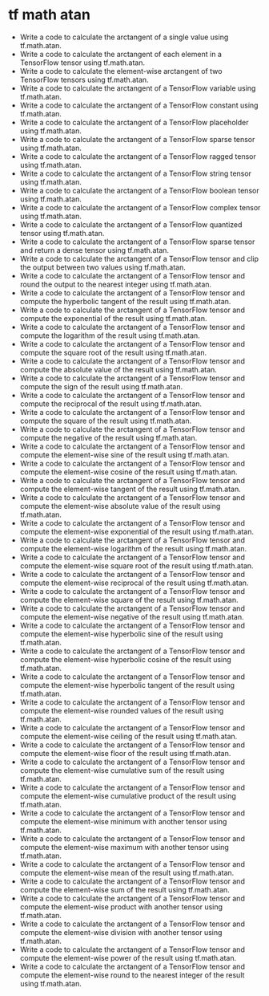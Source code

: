 # tf math atan

- Write a code to calculate the arctangent of a single value using tf.math.atan.
- Write a code to calculate the arctangent of each element in a TensorFlow tensor using tf.math.atan.
- Write a code to calculate the element-wise arctangent of two TensorFlow tensors using tf.math.atan.
- Write a code to calculate the arctangent of a TensorFlow variable using tf.math.atan.
- Write a code to calculate the arctangent of a TensorFlow constant using tf.math.atan.
- Write a code to calculate the arctangent of a TensorFlow placeholder using tf.math.atan.
- Write a code to calculate the arctangent of a TensorFlow sparse tensor using tf.math.atan.
- Write a code to calculate the arctangent of a TensorFlow ragged tensor using tf.math.atan.
- Write a code to calculate the arctangent of a TensorFlow string tensor using tf.math.atan.
- Write a code to calculate the arctangent of a TensorFlow boolean tensor using tf.math.atan.
- Write a code to calculate the arctangent of a TensorFlow complex tensor using tf.math.atan.
- Write a code to calculate the arctangent of a TensorFlow quantized tensor using tf.math.atan.
- Write a code to calculate the arctangent of a TensorFlow sparse tensor and return a dense tensor using tf.math.atan.
- Write a code to calculate the arctangent of a TensorFlow tensor and clip the output between two values using tf.math.atan.
- Write a code to calculate the arctangent of a TensorFlow tensor and round the output to the nearest integer using tf.math.atan.
- Write a code to calculate the arctangent of a TensorFlow tensor and compute the hyperbolic tangent of the result using tf.math.atan.
- Write a code to calculate the arctangent of a TensorFlow tensor and compute the exponential of the result using tf.math.atan.
- Write a code to calculate the arctangent of a TensorFlow tensor and compute the logarithm of the result using tf.math.atan.
- Write a code to calculate the arctangent of a TensorFlow tensor and compute the square root of the result using tf.math.atan.
- Write a code to calculate the arctangent of a TensorFlow tensor and compute the absolute value of the result using tf.math.atan.
- Write a code to calculate the arctangent of a TensorFlow tensor and compute the sign of the result using tf.math.atan.
- Write a code to calculate the arctangent of a TensorFlow tensor and compute the reciprocal of the result using tf.math.atan.
- Write a code to calculate the arctangent of a TensorFlow tensor and compute the square of the result using tf.math.atan.
- Write a code to calculate the arctangent of a TensorFlow tensor and compute the negative of the result using tf.math.atan.
- Write a code to calculate the arctangent of a TensorFlow tensor and compute the element-wise sine of the result using tf.math.atan.
- Write a code to calculate the arctangent of a TensorFlow tensor and compute the element-wise cosine of the result using tf.math.atan.
- Write a code to calculate the arctangent of a TensorFlow tensor and compute the element-wise tangent of the result using tf.math.atan.
- Write a code to calculate the arctangent of a TensorFlow tensor and compute the element-wise absolute value of the result using tf.math.atan.
- Write a code to calculate the arctangent of a TensorFlow tensor and compute the element-wise exponential of the result using tf.math.atan.
- Write a code to calculate the arctangent of a TensorFlow tensor and compute the element-wise logarithm of the result using tf.math.atan.
- Write a code to calculate the arctangent of a TensorFlow tensor and compute the element-wise square root of the result using tf.math.atan.
- Write a code to calculate the arctangent of a TensorFlow tensor and compute the element-wise reciprocal of the result using tf.math.atan.
- Write a code to calculate the arctangent of a TensorFlow tensor and compute the element-wise square of the result using tf.math.atan.
- Write a code to calculate the arctangent of a TensorFlow tensor and compute the element-wise negative of the result using tf.math.atan.
- Write a code to calculate the arctangent of a TensorFlow tensor and compute the element-wise hyperbolic sine of the result using tf.math.atan.
- Write a code to calculate the arctangent of a TensorFlow tensor and compute the element-wise hyperbolic cosine of the result using tf.math.atan.
- Write a code to calculate the arctangent of a TensorFlow tensor and compute the element-wise hyperbolic tangent of the result using tf.math.atan.
- Write a code to calculate the arctangent of a TensorFlow tensor and compute the element-wise rounded values of the result using tf.math.atan.
- Write a code to calculate the arctangent of a TensorFlow tensor and compute the element-wise ceiling of the result using tf.math.atan.
- Write a code to calculate the arctangent of a TensorFlow tensor and compute the element-wise floor of the result using tf.math.atan.
- Write a code to calculate the arctangent of a TensorFlow tensor and compute the element-wise cumulative sum of the result using tf.math.atan.
- Write a code to calculate the arctangent of a TensorFlow tensor and compute the element-wise cumulative product of the result using tf.math.atan.
- Write a code to calculate the arctangent of a TensorFlow tensor and compute the element-wise minimum with another tensor using tf.math.atan.
- Write a code to calculate the arctangent of a TensorFlow tensor and compute the element-wise maximum with another tensor using tf.math.atan.
- Write a code to calculate the arctangent of a TensorFlow tensor and compute the element-wise mean of the result using tf.math.atan.
- Write a code to calculate the arctangent of a TensorFlow tensor and compute the element-wise sum of the result using tf.math.atan.
- Write a code to calculate the arctangent of a TensorFlow tensor and compute the element-wise product with another tensor using tf.math.atan.
- Write a code to calculate the arctangent of a TensorFlow tensor and compute the element-wise division with another tensor using tf.math.atan.
- Write a code to calculate the arctangent of a TensorFlow tensor and compute the element-wise power of the result using tf.math.atan.
- Write a code to calculate the arctangent of a TensorFlow tensor and compute the element-wise round to the nearest integer of the result using tf.math.atan.